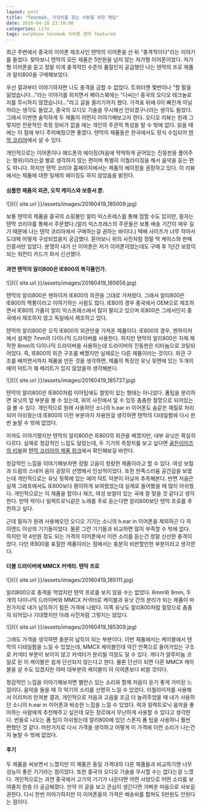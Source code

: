 ```yaml
---
layout: post
title: "Tennmak, 가성비를 찾는 사람을 위한 명답"
date: 2016-04-18 23:10:00
categories: Life
tags: earphone tennmak 이어폰 텐막 featured
---
```


 최근 주변에서 중국의 이어폰 제조사인 텐막의 이어폰을 산 뒤 "충격적이다"라는 이야기를 들었다. 찾아보니 텐막의 모든 제품은 5만원을 넘지 않는 저가형 이어폰이었다. 저가형 이어폰을 듣고 정말 이게 충격적인 수준의 품질인지 궁금했던 나는 텐막의 프로 제품과 알리800을 구매해보았다.
 
 우선 결과부터 이야기하자면 나도 충격을 금할 수 없었다. 트위터엔 몇번이나 "할 말을 잃었습니다…"라는 이야기를 외치면서 페이스북에는 "다씨는! 중국의 오디오 테크놀로지를 무시하지 않겠습니다…"라고 글을 올리기까지 했다. 가격표 뒤에 0이 빠진게 아닐까라는 생각도 들었고, 중국의 오디오 기술을 무시해선 안되겠구나라는 생각도 들었다. 그래서 이번엔 솔직하게 두 제품이 어떤지 이야기해보고자 한다. 오디오 리뷰는 원래 그렇지만 전문적인 측정 장비가 없을 때는 개인의 주관적 특성을 탈 수 밖에 없다. 읽을 때에는 이 점에 부디 주의해줬으면 좋겠다. 텐막의 제품들은 한국에서도 정식 수입되어 [텐막 코리아](http://tennmak.co.kr)에서 살 수 있다.
 
 개인적으로는 이어폰이나 헤드폰의 에이징(처음에 딱딱하게 굳어있는 진동판을 풀어주는 행위)이라는걸 별로 생각하지 않는 편이며 특별히 이퀄라이징을 해서 음악을 듣는 편도 아니다. 하지만 텐막 코리아 홈페이지에서는 제품의 에이징을 권장하고 있다. 이 리뷰에서는 제품에 대한 일체의 에이징도 하지 않았음을 밝힌다.
  
#### 심플한 제품의 외관, 오직 케이스와 보증서 뿐.

 ![]({{ site.url }}/assets/images/20160419_185009.jpg)
 
 보통 텐막의 제품을 중국의 쇼핑몰인 알리 익스프레스를 통해 접할 수도 있지만, 필자는 텐막 코리아를 통해서 주문했다.(알리 익스프레스의 주문들은 보통 배송 기간이 매우 길기 때문에 나는 텐막 코리아에서 구매하는걸 권하는 바이다.) 택배 사이즈가 너무 작아서 도대체 어떻게 구성되었을지 궁금했다. 뜯어보니 위의 사진처럼 정말 딱 케이스와 판매 인증서만 있었다. 분명히 내가 산 이어폰은 저가 이어폰이었는데도 구매 후 1년간 보장이 되는 워런티 카드가 와서 신선했다. 
 
#### 과연 텐막의 알리800은 IE800의 복각품인가.

 ![]({{ site.url }}/assets/images/20160419_185656.jpg)

 텐막의 알리800은 젠하이저 IE800의 외관을 그대로 가져왔다. 그래서 알리800은 IE800의 짝퉁이라고 이야기하는 사람도 많다. IE80의 경우 중국에서 OEM으로 제조하면서 IE80의 가품이 알리 익스프레스에서 많이 팔리고 있으며 IE800은 그래서인지 중국에서 제조하지 않고 독일에서 제조하고 있다.
 
 텐막의 알리800은 오직 IE800의 외관만을 가져온 제품이다. IE800의 경우, 젠하이저에서 설계한 7mm의 다이나믹 드라이버를 사용한다. 하지만 텐막의 알리800은 자체 제작한 8mm의 다이나믹 드라이버을 사용하는데 드라이버의 진동판은 티타늄으로 코팅되어있다. 즉, IE800의 외관 구조를 베꼈지만 실제로는 다른 제품이라는 것이다. 외관 구조를 베끼면서까지 제품을 만든 것을 생각하면, 제품의 특징인 유닛 뒷면에 있는 두개의 에어 덕트가 꽤 메리트가 있지 않았을까 생각해본다.
 
 ![]({{ site.url }}/assets/images/20160419_185727.jpg)
 
 텐막의 알리800은 IE800처럼 이어팁에도 철망이 있는 형태는 아니었다. 폼팁을 분리하면 유닛의 앞 부분을 볼 수 있는데, 위의 사진에서 알 수 있듯 촘촘한 철망으로 되어있는걸 볼 수 있다. 개인적으로 원래 사용하던 소니의 h.ear in 이어폰도 솜같은 재질로 처리되어 아쉬웠는데 IE800의 이런 부분까지 차용한걸 생각하면 텐막의 디테일함에 다시 한번 놀랄 수 밖에 없었다.
 
 아까도 이야기했지만 텐막의 알리800은 IE800의 외관을 베꼈지만, 내부 유닛은 확실히 다르다. 실제로 청감적인 느낌도 달랐는데, 두 기기의 측정치를 보고 싶다면 [골든이어즈의 리뷰](http://goldenears.net/board/index.php?mid=GR_Earphones&search_target=title&search_keyword=IE800&document_srl=3516111)와 [텐막 코리아의 제품 링크](http://tennmak.co.kr/product/detail.html?product_no=17&cate_no=44&display_group=1)에서 확인해보길 바란다.

 청감적인 느낌을 이야기해보자면 정말 고음이 청량한 제품이라고 할 수 있다. 여성 보컬과 드럼의 스네어 음이 굉장히 선명해서 인상적이었다. 또한 만족스러움 공간감을 보였는데 개인적으로는 유닛 뒷쪽에 있는 에어 덕트 덕분이 아닐까 추측해본다. 반면 저음은 실제 그래프에서도 IE800보다 평이하게 보여줬었는데 실제로 들어봤을 때 많이 아쉬웠다. 개인적으로는 이 제품을 팝이나 재즈, 여성 보컬이 있는 곡에 잘 맞을 것 같다고 생각한다. 만약 락이나 일렉트로닉같은 노래를 주로 듣는다면 알리800보단 텐막 프로를 추천하고 싶다.
 
 근데 필자가 원래 사용해오던 오디오 기기는 소니의 h.ear in 이어폰을 제외하곤 다 하이엔드 이상의 기기들이었다. 물론 그런 기기들과 비교하면 많이 부족할 수 밖에 없다. 하지만 약 4만원 정도 되는 가격의 이어폰에서 이런 소리를 듣는건 정말 신선한 충격이었다. 다만 IE800을 표절한 제품이라는 점에서는 충분히 비판할만한 부분이라고 생각한다.

#### 더블 드라이버에 MMCX 커넥터. 텐막 프로

 ![]({{ site.url }}/assets/images/20160419_185111.jpg)

 알리800으로 충격을 먹었지만 텐막 프로를 보지 않을 수는 없었다. 6mm와 9mm, 두 개의 다이나믹 드라이버와 MMCX 커넥터로 케이블과 유닛 간의 분리가 되는 제품이 마찬가지로 내가 납득하기 힘든 가격에 나왔다. 이쪽 유닛도 알리800처럼 철망으로 촘촘히 되어있나 기대했지만 아래 사진처럼 그렇지는 않았다. 
 
 ![]({{ site.url }}/assets/images/20160419_185309.jpg)

 그래도 가격을 생각하면 충분히 납득이 되는 부분이다. 이번 제품에서는 케이블에서 텐막의 디테일함을 느낄 수 있었는데, MMCX 케이블인데 약간 안쪽으로 들어가있는 구조로 커넥터 부분이 보이지 않고 커넥터가 분리될 걱정도 덜 수 있다. 게다가 알루미늄 코일로 된 이 케이블은 쉽게 단선되지 않는다고 한다. 물론 단선이 되면 다른 MMCX 케이블을 살 수도 있겠지만 아마 대부분의 케이블이 이 이어폰보다 비쌀 것이다.
 
 청감적인 느낌을 이야기해보자면 밸런스 있는 소리와 함께 저음이 듣기 좋게 가미된 느낌이다. 음악을 들을 때 각 악기의 소리를 선명히 느낄 수 있었다. 이퀄라이저를 사용해서 이리저리 만져본 결과, 개인적으로 저음과 고음을 조금 더 늘려주었을 때 내가 사용하던 소니의 h.ear in 이어폰과 비슷한 느낌을 느낄 수 있었다. 락과 일렉트로닉 음악을 좋아하는 사람에게 추천해주고 싶은데 모든 장르에서 무난하게 사용할 수 있다고 생각한다. 번들로 나오는 폼 팁이 아쉬웠는데 알리800에 있던 스폰지 폼 팁을 사용하니 훨씬 편했던 것 같다. 마찬가지로 다시 가격을 생각하고 어떻게 이 가격에 이런 소리가 나는건지 놀랄 수 밖에 없었다.

#### 후기

 두 제품을 써보면서 느꼈지만 이 제품은 동일 가격대의 다른 제품들과 비교하기엔 너무 성능이 좋은 기기라는 점이었다. 또한 중국의 오디오 기술을 무시할 수는 없다는걸 느꼈다. 개인적으로는 과연 중국에서 고가의 기기가 나온다면 어떤 사양으로 어떤 소리를 보여줄지 한층 더 궁금해졌다. 만약 이 글을 보고 관심이 생긴다면 가벼운 마음으로 사보길 권한다. 다시 한번 이야기하지만 이 이어폰들의 가격은 배송비를 합쳐도 5만원도 안된다는 점이다.
